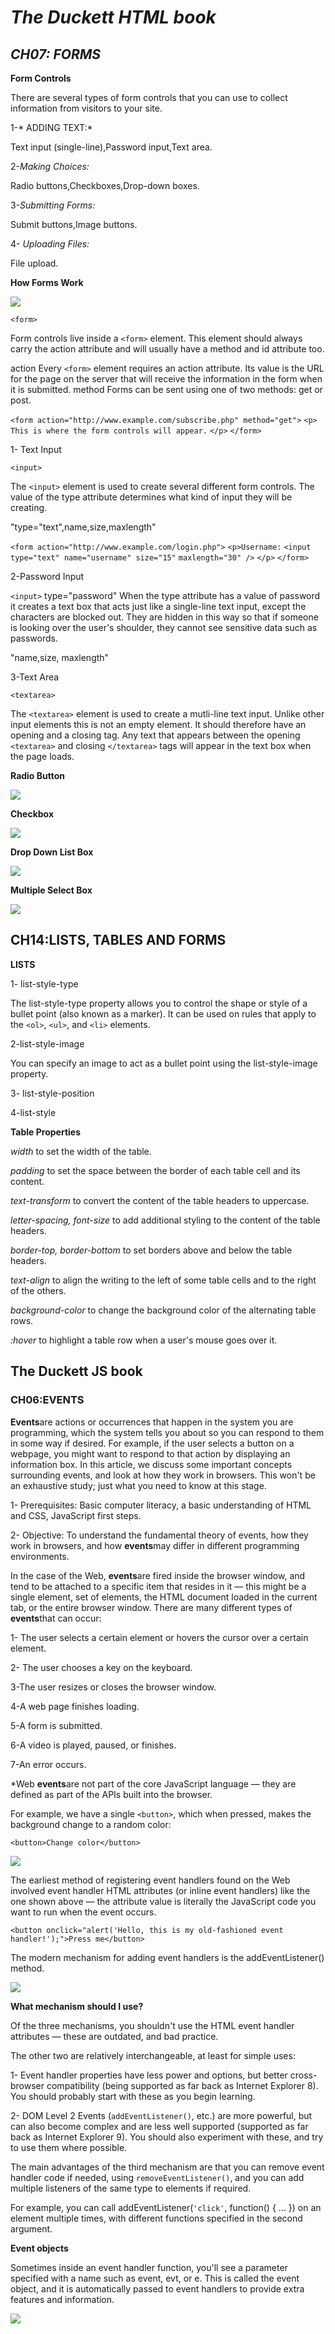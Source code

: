 # *The Duckett HTML book*

## *CH07: FORMS*

**Form Controls**

There are several types of form controls that
you can use to collect information from visitors
to your site.

1-* ADDING TEXT:*

Text input (single-line),Password input,Text area.

2-*Making Choices:*

Radio buttons,Checkboxes,Drop-down boxes.

3-*Submitting Forms:*

Submit buttons,Image buttons.

4- *Uploading Files:*

File upload.




**How Forms Work**

![](form.png)

`<form>`

Form controls live inside a
`<form>` element. This element
should always carry the action
attribute and will usually have a
method and id attribute too.

action
Every `<form>` element requires
an action attribute. Its value
is the URL for the page on the
server that will receive the
information in the form when it
is submitted.
method
Forms can be sent using one of
two methods: get or post.

`<form action="http://www.example.com/subscribe.php" method="get">`
`<p>`
`This is where the form controls will appear.`
`</p>`
`</form>`



1- Text Input

`<input>`

The `<input>` element is used
to create several different form
controls. The value of the type
attribute determines what kind
of input they will be creating.

"type="text",name,size,maxlength"

`<form action="http://www.example.com/login.php">`
`<p>Username:`
`<input type="text" name="username" size="15"`
`maxlength="30" />`
`</p>`
`</form>`

2-Password Input 

`<input>`
type="password"
When the type attribute has
a value of password it creates
a text box that acts just like a
single-line text input, except
the characters are blocked out.
They are hidden in this way so
that if someone is looking over
the user's shoulder, they cannot
see sensitive data such as
passwords.

"name,size, maxlength"

3-Text Area

`<textarea>`

The `<textarea>` element
is used to create a mutli-line
text input. Unlike other input
elements this is not an empty
element. It should therefore have
an opening and a closing tag.
Any text that appears between
the opening `<textarea>` and
closing `</textarea>` tags will
appear in the text box when the
page loads.

**Radio Button**

![](radio-button.png)

**Checkbox**

![](checkbox.png)

**Drop Down List Box**

![](drop.png)

**Multiple Select Box**

![](dropmulti.png)


## **CH14:LISTS, TABLES AND FORMS**


**LISTS**


1- list-style-type

The list-style-type property
allows you to control the shape
or style of a bullet point (also
known as a marker).
It can be used on rules that
apply to the `<ol>`, `<ul>`, and `<li>`
elements.

2-list-style-image

You can specify an image to act
as a bullet point using the
list-style-image property.

3- list-style-position

4-list-style


**Table Properties**

*width* to set the width of the
table.

*padding* to set the space
between the border of each table
cell and its content.

*text-transform* to convert the
content of the table headers to
uppercase.

*letter-spacing, font-size*
to add additional styling to the
content of the table headers.

*border-top, border-bottom*
to set borders above and below
the table headers.

*text-align* to align the writing
to the left of some table cells and
to the right of the others.

*background-color* to change
the background color of the
alternating table rows.

*:hover* to highlight a table row
when a user's mouse goes over it.

## **The Duckett JS book**

### **CH06:EVENTS**

**Events**are actions or occurrences that happen in the system you are programming, which the system tells you about so you can respond to them in some way if desired. For example, if the user selects a button on a webpage, you might want to respond to that action by displaying an information box. In this article, we discuss some important concepts surrounding events, and look at how they work in browsers. This won't be an exhaustive study; just what you need to know at this stage.

1- Prerequisites:	Basic computer literacy, a basic understanding of HTML and CSS, JavaScript first steps.

2- Objective:	To understand the fundamental theory of events, how they work in browsers, and how **events**may differ in different programming environments.

In the case of the Web, **events**are fired inside the browser window, and tend to be attached to a specific item that resides in it — this might be a single element, set of elements, the HTML document loaded in the current tab, or the entire browser window.
There are many different types of **events**that can occur:

1- The user selects a certain element or hovers the cursor over a certain element.

2- The user chooses a key on the keyboard.

3-The user resizes or closes the browser window.

4-A web page finishes loading.

5-A form is submitted.

6-A video is played, paused, or finishes.

7-An error occurs.

*Web   **events**are not part of the core JavaScript language — they are defined as part of the APIs built into the browser.

For example, we have a single `<button>`, which when pressed, makes the background change to a random color:

`<button>Change color</button>`

![](events.png)

The earliest method of registering event handlers found on the Web involved event handler HTML attributes (or inline event handlers) like the one shown above — the attribute value is literally the JavaScript code you want to run when the event occurs. 

`<button onclick="alert('Hello, this is my old-fashioned event handler!');">Press me</button>`

The modern mechanism for adding event handlers is the addEventListener() method.

![](eventsnew.png)

**What mechanism should I use?**

Of the three mechanisms, you shouldn't use the HTML event handler attributes — these are outdated, and bad practice.

The other two are relatively interchangeable, at least for simple uses:

1- Event handler properties have less power and options, but better cross-browser compatibility (being supported as far back as Internet Explorer 8). You should probably start with these as you begin learning.

2- DOM Level 2 Events (`addEventListener()`, etc.) are more powerful, but can also become complex and are less well supported (supported as far back as Internet Explorer 9). You should also experiment with these, and try to use them where possible.

The main advantages of the third mechanism are that you can remove event handler code if needed, using `removeEventListener()`, and you can add multiple listeners of the same type to elements if required. 

For example, you can call addEventListener(`'click'`, function() { ... }) on an element multiple times, with different functions specified in the second argument. 

**Event objects**

Sometimes inside an event handler function, you'll see a parameter specified with a name such as event, evt, or e. This is called the event object, and it is automatically passed to event handlers to provide extra features and information.

![](eventobject.png)

















